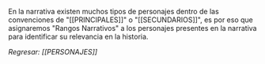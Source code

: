 En la narrativa existen muchos tipos de personajes dentro de las convenciones de "[[PRINCIPALES]]" o "[[SECUNDARIOS]]", es por eso que asignaremos "Rangos Narrativos" a los personajes presentes en la narrativa para identificar su relevancia en la historia.

*Regresar: [[PERSONAJES]]*